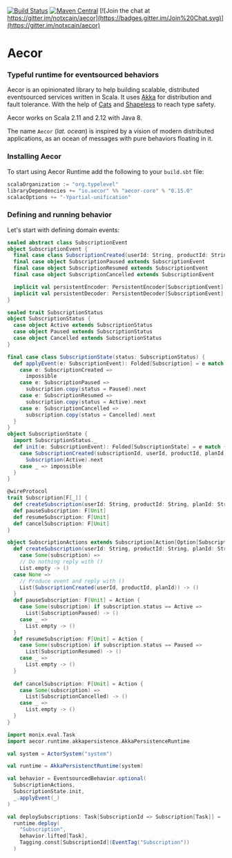 
[![Build Status](https://img.shields.io/travis/notxcain/aecor/master.svg)](https://travis-ci.org/notxcain/aecor)
[![Maven Central](https://img.shields.io/maven-central/v/io.aecor/aecor-core_2.11.svg)](https://github.com/notxcain/aecor)
[![Join the chat at https://gitter.im/notxcain/aecor](https://badges.gitter.im/Join%20Chat.svg)](https://gitter.im/notxcain/aecor)


# Aecor
### Typeful runtime for eventsourced behaviors

Aecor is an opinionated library to help building scalable, distributed eventsourced services written in Scala. It uses [Akka](https://github.com/akka/akka) for distribution and fault tolerance.
With the help of [Cats](https://github.com/typelevel/cats/) and [Shapeless](https://github.com/milessabin/shapeless) to reach type safety.

Aecor works on Scala 2.11 and 2.12 with Java 8.

The name `Aecor` (_lat. ocean_) is inspired by a vision of modern distributed applications, as an ocean of messages with pure behaviors floating in it.
    
### Installing Aecor

To start using Aecor Runtime add the following to your `build.sbt` file:

```scala
scalaOrganization := "org.typelevel"
libraryDependencies += "io.aecor" %% "aecor-core" % "0.15.0"
scalacOptions += "-Ypartial-unification"
```

### Defining and running behavior

Let's start with defining domain events:

```scala
sealed abstract class SubscriptionEvent
object SubscriptionEvent {
  final case class SubscriptionCreated(userId: String, productId: String, planId: String) extends SubscriptionEvent
  final case object SubscriptionPaused extends SubscriptionEvent
  final case object SubscriptionResumed extends SubscriptionEvent
  final case object SubscriptionCancelled extends SubscriptionEvent

  implicit val persistentEncoder: PersistentEncoder[SubscriptionEvent] = ???
  implicit val persistentDecoder: PersistentDecoder[SubscriptionEvent] = ???
}

sealed trait SubscriptionStatus
object SubscriptionStatus {
  case object Active extends SubscriptionStatus
  case object Paused extends SubscriptionStatus
  case object Cancelled extends SubscriptionStatus
}

final case class SubscriptionState(status: SubscriptionStatus) {
  def applyEvent(e: SubscriptionEvent): Folded[Subscription] = e match {
    case e: SubscriptionCreated =>
      impossible
    case e: SubscriptionPaused =>
      subscription.copy(status = Paused).next
    case e: SubscriptionResumed =>
      subscription.copy(status = Active).next
    case e: SubscriptionCancelled =>
      subscription.copy(status = Cancelled).next
  }
}
object SubscriptionState {
  import SubscriptionStatus._
  def init(e: SubscriptionEvent): Folded[SubscriptionState] = e match {
    case SubscriptionCreated(subscriptionId, userId, productId, planId) =>
      Subscription(Active).next
    case _ => impossible
  }
}

@wireProtocol
trait Subscription[F[_]] {
  def createSubscription(userId: String, productId: String, planId: String): F[Unit]
  def pauseSubscription: F[Unit]
  def resumeSubscription: F[Unit]
  def cancelSubscription: F[Unit]
}

object SubscriptionActions extends Subscription[Action[Option[Subscription], SubscriptionEvent, ?]] {
  def createSubscription(userId: String, productId: String, planId: String): F[Unit] = Action {
    case Some(subscription) =>
    // Do nothing reply with ()
    List.empty -> ()
  case None =>
    // Produce event and reply with ()
    List(SubscriptionCreated(userId, productId, planId)) -> ()
  }
  def pauseSubscription: F[Unit] = Action {
    case Some(subscription) if subscription.status == Active =>
      List(SubscriptionPaused) -> ()
    case _ =>
      List.empty -> ()
  }
  def resumeSubscription: F[Unit] = Action {
    case Some(subscription) if subscription.status == Paused =>
      List(SubscriptionResumed) -> ()
    case _ =>
      List.empty -> ()
  }
   
  def cancelSubscription: F[Unit] = Action {
    case Some(subscription) =>
      List(SubscriptionCancelled) -> ()
    case _ =>
      List.empty -> ()
  }
}

import monix.eval.Task
import aecor.runtime.akkapersistence.AkkaPersistenceRuntime

val system = ActorSystem("system")

val runtime = AkkaPersistenctRuntime(system)

val behavior = EventsourcedBehavior.optional(
  SubscriptionActions,
  SubscriptionState.init,
  _.applyEvent(_)
)

val deploySubscriptions: Task[SubscriptionId => Subscription[Task]] =
  runtime.deploy(
    "Subscription",
    behavior.lifted[Task],
    Tagging.const[SubscriptionId](EventTag("Subscription"))
  )
```
